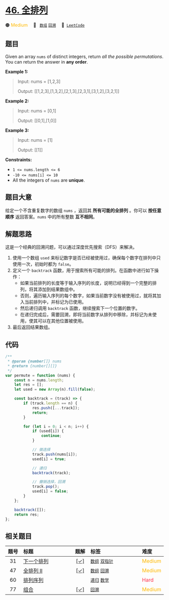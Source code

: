 # [46. 全排列](https://leetcode.com/problems/permutations)

🟠 <font color=#ffb800>Medium</font>&emsp; 🔖&ensp; [`数组`](/outline/tag/array.md) [`回溯`](/outline/tag/backtracking.md)&emsp; 🔗&ensp;[`LeetCode`](https://leetcode.com/problems/permutations)

## 题目

Given an array `nums` of distinct integers, return _all the possible
permutations_. You can return the answer in **any order**.

**Example 1:**

> Input: nums = [1,2,3]
>
> Output: [[1,2,3],[1,3,2],[2,1,3],[2,3,1],[3,1,2],[3,2,1]]

**Example 2:**

> Input: nums = [0,1]
>
> Output: [[0,1],[1,0]]

**Example 3:**

> Input: nums = [1]
>
> Output: [[1]]

**Constraints:**

- `1 <= nums.length <= 6`
- `-10 <= nums[i] <= 10`
- All the integers of `nums` are **unique**.

## 题目大意

给定一个不含重复数字的数组 `nums` ，返回其 **所有可能的全排列** 。你可以 **按任意顺序** 返回答案。`nums` 中的所有整数 **互不相同**。

## 解题思路

这是一个经典的回溯问题，可以通过深度优先搜索（DFS）来解决。

1. 使用一个数组 `used` 来标记数字是否已经被使用过，确保每个数字在排列中只使用一次，初始时都为 `false`。
2. 定义一个 `backtrack` 函数，用于搜索所有可能的排列。在函数中进行如下操作：
   - 如果当前排列的长度等于输入序列的长度，说明已经得到一个完整的排列，将其添加到结果数组中。
   - 否则，遍历输入序列的每个数字，如果当前数字没有被使用过，就将其加入当前排列中，并标记为已使用。
   - 然后递归调用 `backtrack` 函数，继续搜索下一个位置的数字。
   - 在递归完成后，需要回溯，即将当前数字从排列中移除，并标记为未使用，使其可以在其他位置被使用。
3. 最后返回结果数组。

## 代码

```javascript
/**
 * @param {number[]} nums
 * @return {number[][]}
 */
var permute = function (nums) {
	const n = nums.length;
	let res = [];
	let used = new Array(n).fill(false);

	const backtrack = (track) => {
		if (track.length == n) {
			res.push([...track]);
			return;
		}

		for (let i = 0; i < n; i++) {
			if (used[i]) {
				continue;
			}

			// 做选择
			track.push(nums[i]);
			used[i] = true;

			// 递归
			backtrack(track);

			// 撤销选择，回溯
			track.pop();
			used[i] = false;
		}
	};

	backtrack([]);
	return res;
};
```

## 相关题目

<!-- prettier-ignore -->
| 题号 | 标题 | 题解 | 标签 | 难度 |
| :------: | :------ | :------: | :------ | :------ |
| 31 | [下一个排列](https://leetcode.com/problems/next-permutation) | [[✓]](/problem/0031) |  [`数组`](/outline/tag/array.md) [`双指针`](/outline/tag/two-pointers.md) | <font color=#ffb800>Medium</font> |
| 47 | [全排列 II](https://leetcode.com/problems/permutations-ii) | [[✓]](/problem/0047) |  [`数组`](/outline/tag/array.md) [`回溯`](/outline/tag/backtracking.md) | <font color=#ffb800>Medium</font> |
| 60 | [排列序列](https://leetcode.com/problems/permutation-sequence) |  |  [`递归`](/outline/tag/recursion.md) [`数学`](/outline/tag/math.md) | <font color=#ff334b>Hard</font> |
| 77 | [组合](https://leetcode.com/problems/combinations) | [[✓]](/problem/0077) |  [`回溯`](/outline/tag/backtracking.md) | <font color=#ffb800>Medium</font> |

<style>
.blue {
    background-color: #096dd9;
    padding: 0.25rem 0.5rem;
    margin: 0;
    font-size: 0.85em;
    border-radius: 3px;
    color: white;
    font-weight: 500;
}
table th:first-of-type { width: 10%; }
table th:nth-of-type(2) { width: 35%; }
table th:nth-of-type(3) { width: 10%; }
table th:nth-of-type(4) { width: 35%; }
table th:nth-of-type(5) { width: 10%; }
</style>
